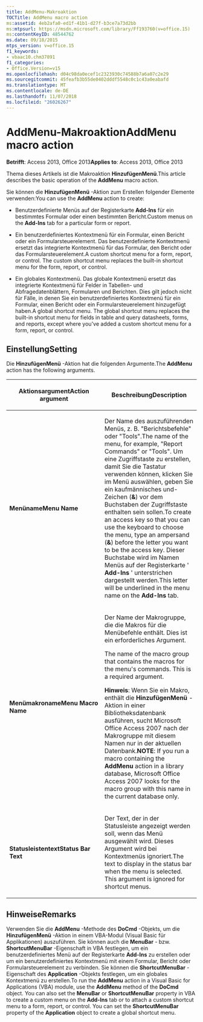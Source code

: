 ```yaml
---
title: AddMenu-Makroaktion
TOCTitle: AddMenu macro action
ms:assetid: 4eb2afa0-ed1f-41b1-d27f-b3ce7a73d2bb
ms:mtpsurl: https://msdn.microsoft.com/library/Ff193760(v=office.15)
ms:contentKeyID: 48544762
ms.date: 09/18/2015
mtps_version: v=office.15
f1_keywords:
- vbaac10.chm37891
f1_categories:
- Office.Version=v15
ms.openlocfilehash: d04c98da0ecef1c2323930c74588b7a6a07c2e29
ms.sourcegitcommit: 45feafb3b55de0402dddf5548c0c1c43a0eabafd
ms.translationtype: MT
ms.contentlocale: de-DE
ms.lasthandoff: 11/07/2018
ms.locfileid: "26026267"
---
```

# <a name="addmenu-macro-action"></a><span data-ttu-id="db64f-102">AddMenu-Makroaktion</span><span class="sxs-lookup"><span data-stu-id="db64f-102">AddMenu macro action</span></span>


<span data-ttu-id="db64f-103">**Betrifft**: Access 2013, Office 2013</span><span class="sxs-lookup"><span data-stu-id="db64f-103">**Applies to**: Access 2013, Office 2013</span></span>

<span data-ttu-id="db64f-104">Thema dieses Artikels ist die Makroaktion **HinzufügenMenü**.</span><span class="sxs-lookup"><span data-stu-id="db64f-104">This article describes the basic operation of the **AddMenu** macro action.</span></span>

<span data-ttu-id="db64f-105">Sie können die **HinzufügenMenü** -Aktion zum Erstellen folgender Elemente verwenden:</span><span class="sxs-lookup"><span data-stu-id="db64f-105">You can use the **AddMenu** action to create:</span></span>

- <span data-ttu-id="db64f-106">Benutzerdefinierte Menüs auf der Registerkarte **Add-Ins** für ein bestimmtes Formular oder einen bestimmten Bericht.</span><span class="sxs-lookup"><span data-stu-id="db64f-106">Custom menus on the **Add-Ins** tab for a particular form or report.</span></span>

- <span data-ttu-id="db64f-p101">Ein benutzerdefiniertes Kontextmenü für ein Formular, einen Bericht oder ein Formularsteuerelement. Das benutzerdefinierte Kontextmenü ersetzt das integrierte Kontextmenü für das Formular, den Bericht oder das Formularsteuerelement.</span><span class="sxs-lookup"><span data-stu-id="db64f-p101">A custom shortcut menu for a form, report, or control. The custom shortcut menu replaces the built-in shortcut menu for the form, report, or control.</span></span>

- <span data-ttu-id="db64f-p102">Ein globales Kontextmenü. Das globale Kontextmenü ersetzt das integrierte Kontextmenü für Felder in Tabellen- und Abfragedatenblättern, Formularen und Berichten. Dies gilt jedoch nicht für Fälle, in denen Sie ein benutzerdefiniertes Kontextmenü für ein Formular, einen Bericht oder ein Formularsteuerelement hinzugefügt haben.</span><span class="sxs-lookup"><span data-stu-id="db64f-p102">A global shortcut menu. The global shortcut menu replaces the built-in shortcut menu for fields in table and query datasheets, forms, and reports, except where you've added a custom shortcut menu for a form, report, or control.</span></span>

## <a name="setting"></a><span data-ttu-id="db64f-111">Einstellung</span><span class="sxs-lookup"><span data-stu-id="db64f-111">Setting</span></span>

<span data-ttu-id="db64f-112">Die **HinzufügenMenü** -Aktion hat die folgenden Argumente.</span><span class="sxs-lookup"><span data-stu-id="db64f-112">The **AddMenu** action has the following arguments.</span></span>

<table>
<colgroup>
<col style="width: 50%" />
<col style="width: 50%" />
</colgroup>
<thead>
<tr class="header">
<th><p><span data-ttu-id="db64f-113">Aktionsargument</span><span class="sxs-lookup"><span data-stu-id="db64f-113">Action argument</span></span></p></th>
<th><p><span data-ttu-id="db64f-114">Beschreibung</span><span class="sxs-lookup"><span data-stu-id="db64f-114">Description</span></span></p></th>
</tr>
</thead>
<tbody>
<tr class="odd">
<td><p><span data-ttu-id="db64f-115"><strong>Menüname</strong></span><span class="sxs-lookup"><span data-stu-id="db64f-115"><strong>Menu Name</strong></span></span></p></td>
<td><p><span data-ttu-id="db64f-116">Der Name des auszuführenden Menüs, z. B. &quot;Berichtsbefehle&quot; oder &quot;Tools&quot;.</span><span class="sxs-lookup"><span data-stu-id="db64f-116">The name of the menu, for example, &quot;Report Commands&quot; or &quot;Tools&quot;.</span></span> <span data-ttu-id="db64f-117">Um eine Zugriffstaste zu erstellen, damit Sie die Tastatur verwenden können, klicken Sie im Menü auswählen, geben Sie ein kaufmännisches und-Zeichen (<strong>&amp;</strong>) vor dem Buchstaben der Zugriffstaste enthalten sein sollen.</span><span class="sxs-lookup"><span data-stu-id="db64f-117">To create an access key so that you can use the keyboard to choose the menu, type an ampersand (<strong>&amp;</strong>) before the letter you want to be the access key.</span></span> <span data-ttu-id="db64f-118">Dieser Buchstabe wird im Namen Menüs auf der Registerkarte ' <strong>Add-Ins</strong> ' unterstrichen dargestellt werden.</span><span class="sxs-lookup"><span data-stu-id="db64f-118">This letter will be underlined in the menu name on the <strong>Add-Ins</strong> tab.</span></span></p></td>
</tr>
<tr class="even">
<td><p><span data-ttu-id="db64f-119"><strong>Menümakroname</strong></span><span class="sxs-lookup"><span data-stu-id="db64f-119"><strong>Menu Macro Name</strong></span></span></p></td>
<td><p><span data-ttu-id="db64f-p104">Der Name der Makrogruppe, die die Makros für die Menübefehle enthält. Dies ist ein erforderliches Argument. 

</span><span class="sxs-lookup"><span data-stu-id="db64f-p104">The name of the macro group that contains the macros for the menu's commands. This is a required argument.</span></span></p>
<p><span data-ttu-id="db64f-122"><strong>Hinweis</strong>: Wenn Sie ein Makro, enthält die <strong>HinzufügenMenü</strong> -Aktion in einer Bibliotheksdatenbank ausführen, sucht Microsoft Office Access 2007 nach der Makrogruppe mit diesem Namen nur in der aktuellen Datenbank.</span><span class="sxs-lookup"><span data-stu-id="db64f-122"><strong>NOTE</strong>: If you run a macro containing the <strong>AddMenu</strong> action in a library database, Microsoft Office Access 2007 looks for the macro group with this name in the current database only.</span></span></p></td>
</tr>
<tr class="odd">
<td><p><span data-ttu-id="db64f-123"><strong>Statusleistentext</strong></span><span class="sxs-lookup"><span data-stu-id="db64f-123"><strong>Status Bar Text</strong></span></span></p></td>
<td><p><span data-ttu-id="db64f-p105">Der Text, der in der Statusleiste angezeigt werden soll, wenn das Menü ausgewählt wird. Dieses Argument wird bei Kontextmenüs ignoriert.</span><span class="sxs-lookup"><span data-stu-id="db64f-p105">The text to display in the status bar when the menu is selected. This argument is ignored for shortcut menus.</span></span></p></td>
</tr>
</tbody>
</table>


## <a name="remarks"></a><span data-ttu-id="db64f-126">Hinweise</span><span class="sxs-lookup"><span data-stu-id="db64f-126">Remarks</span></span>

<span data-ttu-id="db64f-p106">Verwenden Sie die **AddMenu** -Methode des **DoCmd** -Objekts, um die **HinzufügenMenü** -Aktion in einem VBA-Modul (Visual Basic für Applikationen) auszuführen. Sie können auch die **MenuBar** - bzw. **ShortcutMenuBar** -Eigenschaft in VBA festlegen, um ein benutzerdefiniertes Menü auf der Registerkarte **Add-Ins** zu erstellen oder um ein benutzerdefiniertes Kontextmenü mit einem Formular, Bericht oder Formularsteuerelement zu verbinden. Sie können die **ShortcutMenuBar** -Eigenschaft des **Application** -Objekts festlegen, um ein globales Kontextmenü zu erstellen.</span><span class="sxs-lookup"><span data-stu-id="db64f-p106">To run the **AddMenu** action in a Visual Basic for Applications (VBA) module, use the **AddMenu** method of the **DoCmd** object. You can also set the **MenuBar** or **ShortcutMenuBar** property in VBA to create a custom menu on the **Add-Ins** tab or to attach a custom shortcut menu to a form, report, or control. You can set the **ShortcutMenuBar** property of the **Application** object to create a global shortcut menu.</span></span>

